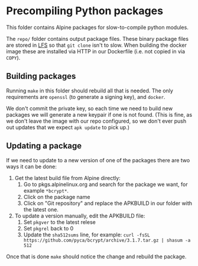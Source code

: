 Precompiling Python packages
============================

This folder contains Alpine packages for slow-to-compile python modules.

The `repo/` folder contains output package files. These binary package files are stored in [LFS](https://help.github.com/en/github/managing-large-files/about-git-large-file-storage) so that `git clone` isn't to slow. When building the docker image these are installed via HTTP in our Dockerfile (i.e. not copied in via `COPY`).

## Building packages

Running `make` in this folder should rebuild all that is needed. The only requirements are `openssl` (to generate a signing key), and `docker`.

We don't commit the private key, so each time we need to build new packages we will generate a new keypair if one is not found. (This is fine, as we don't leave the image with our repo configured, so we don't ever push out updates that we expect `apk update` to pick up.)

## Updating a package

If we need to update to a new version of one of the packages there are two ways it can be done:

1. Get the latest build file from Alpine directly:
    1. Go to pkgs.alpinelinux.org and search for the package we want, for example `*bcrypt*`.
    2. Click on the package name
    3. Click on "Git repository" and replace the APKBUILD in our folder with the latest one.
2. To update a version manually, edit the APKBUILD file:
    1. Set `pkgver` to the latest relese
    2. Set `pkgrel` back to 0
    3. Update the `sha512sums` line, for example: `curl -fsSL https://github.com/pyca/bcrypt/archive/3.1.7.tar.gz | shasum -a 512`

Once that is done `make` should notice the change and rebuild the package.
